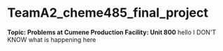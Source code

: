 # TeamA2_cheme485_final_project
**Topic: Problems at Cumene Production Facility: Unit 800**
hello
I DON'T KNOW what is happening here
